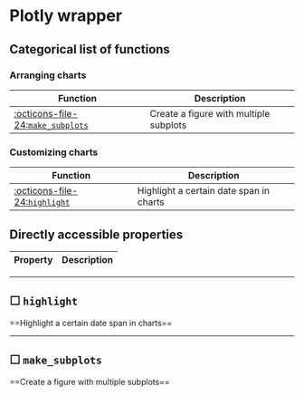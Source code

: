 
Plotly wrapper
===============
    


Categorical list of functions
-------------------------------

### Arranging charts ###

Function | Description
----------|------------
[:octicons-file-24:`make_subplots`](#make_subplots) | Create a figure with multiple subplots


### Customizing charts ###

Function | Description
----------|------------
[:octicons-file-24:`highlight`](#highlight) | Highlight a certain date span in charts





Directly accessible properties
------------------------------

Property | Description
----------|------------




---

&#9744;&nbsp;`highlight`
----------------------------------


==Highlight a certain date span in charts==
    




---

&#9744;&nbsp;`make_subplots`
----------------------------------


==Create a figure with multiple subplots==
    